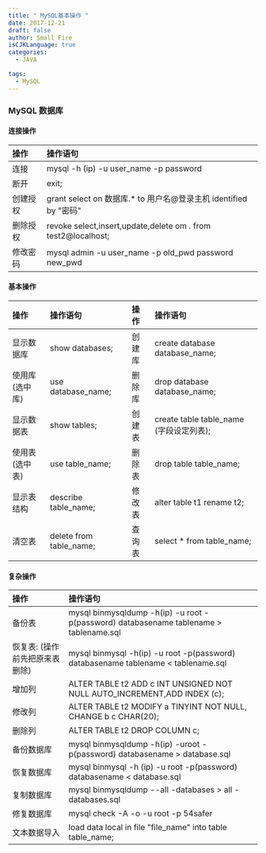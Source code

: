 ```yaml
---
title: " MySQL基本操作 "
date: 2017-12-21
draft: false
author: Small Fire
isCJKLanguage: true
categories: 
  - JAVA

tags: 
  - MySQL
---
```




### MySQL 数据库

#### 连接操作

| 操作     | 操作语句                                                     |
| :------- | :----------------------------------------------------------- |
| 连接     | mysql -h (ip) -u user_name -p password                       |
| 断开     | exit;                                                        |
| 创建授权 | grant select on 数据库.* to 用户名@登录主机 identified by "密码" |
| 删除授权 | revoke select,insert,update,delete om *.* from test2@localhost; |
| 修改密码 | mysql admin -u user_name -p old_pwd password new_pwd         |

#### 基本操作

| 操作           | 操作语句                | 操作   | 操作语句                                |
| :------------- | :---------------------- | :----- | :-------------------------------------- |
| 显示数据库     | show databases;         | 创建库 | create database database_name;          |
| 使用库(选中库) | use database_name;      | 删除库 | drop database database_name;            |
| 显示数据表     | show tables;            | 创建表 | create table table_name (字段设定列表); |
| 使用表(选中表) | use table_name;         | 删除表 | drop table table_name;                  |
| 显示表结构     | describe table_name;    | 修改表 | alter table t1 rename t2;               |
| 清空表         | delete from table_name; | 查询表 | select * from table_name;               |

#### 复杂操作

| 操作                           | 操作语句                                                     |
| :----------------------------- | :----------------------------------------------------------- |
| 备份表                         | mysql binmysqldump -h(ip) -u root -p(password) databasename tablename > tablename.sql |
| 恢复表: (操作前先把原来表删除) | mysql binmysql -h(ip) -u root -p(password) databasename tablename < tablename.sql |
| 增加列                         | ALTER TABLE t2 ADD c INT UNSIGNED NOT NULL AUTO_INCREMENT,ADD INDEX (c); |
| 修改列                         | ALTER TABLE t2 MODIFY a TINYINT NOT NULL, CHANGE b c CHAR(20); |
| 删除列                         | ALTER TABLE t2 DROP COLUMN c;                                |
| 备份数据库                     | mysql binmysqldump -h(ip) -uroot -p(password) databasename > database.sql |
| 恢复数据库                     | mysql binmysql -h (ip) -u root -p(password) databasename < database.sql |
| 复制数据库                     | mysql binmysqldump --all -databases > all -databases.sql     |
| 修复数据库                     | mysql check -A -o -u root -p 54safer                         |
| 文本数据导入                   | load data local in file "file_name" into table table_name;   |

